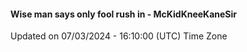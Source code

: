 #### Wise man says only fool rush in - McKidKneeKaneSir
Updated on 07/03/2024 - 16:10:00 (UTC) Time Zone
